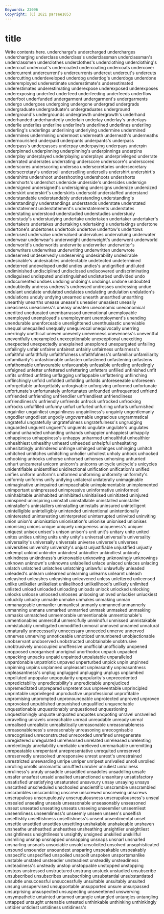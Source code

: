 ```yaml
---
Keywords: 23096
Copyright: (C) 2021 parsee1053
---
```


# title

Write contents here.
 undercharge's undercharged undercharges undercharging underclass underclass's underclassman underclassman's underclassmen
underclothes underclothes's underclothing underclothing's undercoat undercoat's undercoated undercoating undercoats undercover
undercurrent undercurrent's undercurrents undercut undercut's undercuts undercutting underdeveloped underdog underdog's
underdogs underdone underemployed underestimate underestimate's underestimated underestimates underestimating underexpose underexposed
underexposes underexposing underfed underfeed underfeeding underfeeds underflow underfoot underfunded undergarment
undergarment's undergarments undergo undergoes undergoing undergone undergrad undergrads undergraduate undergraduate's
undergraduates underground underground's undergrounds undergrowth undergrowth's underhand underhanded underhandedly underlain
underlay underlay's underlays underlie underlies underline underline's underlined underlines underling
underling's underlings underlining underlying undermine undermined undermines undermining undermost underneath
underneath's underneaths undernourished underpaid underpants underpants's underpass underpass's underpasses underpay
underpaying underpays underpin underpinned underpinning underpinning's underpinnings underpins underplay underplayed
underplaying underplays underprivileged underrate underrated underrates underrating underscore underscore's underscored
underscores underscoring undersea undersecretaries undersecretary undersecretary's undersell underselling undersells undershirt
undershirt's undershirts undershoot undershooting undershoots undershorts undershorts's undershot underside underside's
undersides undersign undersigned undersigned's undersigning undersigns undersize undersized underskirt underskirt's
underskirts undersold understaffed understand understandable understandably understanding understanding's understandingly understandings
understands understate understated understatement understatement's understatements understates understating understood understudied
understudies understudy understudy's understudying undertake undertaken undertaker undertaker's undertakers undertakes
undertaking undertaking's undertakings undertone undertone's undertones undertook undertow undertow's undertows
underused undervalue undervalued undervalues undervaluing underwater underwear underwear's underweight underweight's
underwent underworld underworld's underworlds underwrite underwriter underwriter's underwriters underwrites underwriting
underwritten underwrote undeserved undeservedly undeserving undesirability undesirable undesirable's undesirables undetectable
undetected undetermined undeterred undeveloped undid undies undies's undignified undiluted undiminished
undisciplined undisclosed undiscovered undiscriminating undisguised undisputed undistinguished undisturbed undivided undo
undocumented undoes undoing undoing's undoings undone undoubted undoubtedly undress undress's
undressed undresses undressing undue undulant undulate undulated undulates undulating undulation
undulation's undulations unduly undying unearned unearth unearthed unearthing unearthly unearths
unease unease's uneasier uneasiest uneasily uneasiness uneasiness's uneasy uneaten uneconomic
uneconomical unedited uneducated unembarrassed unemotional unemployable unemployed unemployed's unemployment unemployment's
unending unendurable unenforceable unenlightened unenthusiastic unenviable unequal unequalled unequally unequivocal
unequivocally unerring unerringly unethical uneven unevenly unevenness unevenness's uneventful uneventfully
unexampled unexceptionable unexceptional unexciting unexpected unexpectedly unexplained unexplored unexpurgated unfailing
unfailingly unfair unfairer unfairest unfairly unfairness unfairness's unfaithful unfaithfully unfaithfulness
unfaithfulness's unfamiliar unfamiliarity unfamiliarity's unfashionable unfasten unfastened unfastening unfastens unfathomable
unfavourable unfavourably unfeasible unfeeling unfeelingly unfeigned unfetter unfettered unfettering unfetters
unfilled unfinished unfit unfits unfitted unfitting unflagging unflappable unflattering unflinching
unflinchingly unfold unfolded unfolding unfolds unforeseeable unforeseen unforgettable unforgettably unforgivable
unforgiving unformed unfortunate unfortunate's unfortunately unfortunates unfounded unfrequented unfriend unfriended
unfriending unfriendlier unfriendliest unfriendliness unfriendliness's unfriendly unfriends unfrock unfrocked unfrocking
unfrocks unfulfilled unfunny unfurl unfurled unfurling unfurls unfurnished ungainlier ungainliest
ungainliness ungainliness's ungainly ungentlemanly ungodlier ungodliest ungodly ungovernable ungracious ungrammatical
ungrateful ungratefully ungratefulness ungratefulness's ungrudging unguarded unguent unguent's unguents ungulate
ungulate's ungulates unhand unhanded unhanding unhands unhappier unhappiest unhappily unhappiness
unhappiness's unhappy unharmed unhealthful unhealthier unhealthiest unhealthy unheard unheeded unhelpful
unhesitating unhesitatingly unhindered unhinge unhinged unhinges unhinging unhitch unhitched unhitches
unhitching unholier unholiest unholy unhook unhooked unhooking unhooks unhorse unhorsed
unhorses unhorsing unhurried unhurt unicameral unicorn unicorn's unicorns unicycle unicycle's
unicycles unidentifiable unidentified unidirectional unification unification's unified unifies uniform uniform's
uniformed uniforming uniformity uniformity's uniformly uniforms unify unifying unilateral unilaterally
unimaginable unimaginative unimpaired unimpeachable unimplementable unimplemented unimportant unimpressed unimpressive uninformative
uninformed uninhabitable uninhabited uninhibited uninitialised uninitiated uninjured uninspired uninspiring uninstall
uninstallable uninstalled uninstaller uninstaller's uninstallers uninstalling uninstalls uninsured unintelligent unintelligible
unintelligibly unintended unintentional unintentionally uninterested uninteresting uninterpreted uninterrupted uninvited uninviting
union union's unionisation unionisation's unionise unionised unionises unionising unions unique
uniquely uniqueness uniqueness's uniquer uniquest unisex unisex's unison unison's unit
unit's unitary unite united unites unities uniting units unity unity's
universal universal's universality universality's universally universals universe universe's universes universities
university university's unjust unjustifiable unjustified unjustly unkempt unkind unkinder unkindest
unkindlier unkindliest unkindly unkindness unkindness's unknowable unknowing unknowingly unknowings unknown
unknown's unknowns unlabelled unlace unlaced unlaces unlacing unlatch unlatched unlatches
unlatching unlawful unlawfully unleaded unleaded's unlearn unlearned unlearning unlearns unlearnt
unleash unleashed unleashes unleashing unleavened unless unlettered unlicensed unlike unlikelier
unlikeliest unlikelihood unlikelihood's unlikely unlimited unlisted unload unloaded unloading unloads
unlock unlocked unlocking unlocks unloose unloosed unlooses unloosing unloved unluckier
unluckiest unluckily unlucky unmade unmake unmakes unmaking unman unmanageable unmanlier
unmanliest unmanly unmanned unmannerly unmanning unmans unmarked unmarried unmask unmasked
unmasking unmasks unmatched unmemorable unmentionable unmentionable's unmentionables unmerciful unmercifully unmindful
unmissed unmistakable unmistakably unmitigated unmodified unmoral unmoved unnamed unnatural unnaturally
unnecessarily unnecessary unneeded unnerve unnerved unnerves unnerving unnoticeable unnoticed unnumbered
unobjectionable unobservant unobserved unobstructed unobtainable unobtrusive unobtrusively unoccupied unoffensive unofficial
unofficially unopened unopposed unorganised unoriginal unorthodox unpack unpacked unpacking unpacks
unpaid unpainted unpalatable unparalleled unpardonable unpatriotic unpaved unperturbed unpick unpin
unpinned unpinning unpins unplanned unpleasant unpleasantly unpleasantness unpleasantness's unplug unplugged
unplugging unplugs unplumbed unpolluted unpopular unpopularity unpopularity's unprecedented unpredictability unpredictability's
unpredictable unprejudiced unpremeditated unprepared unpretentious unpreventable unprincipled unprintable unprivileged unproductive
unprofessional unprofitable unpromising unprompted unpronounceable unprotected unproved unproven unprovoked unpublished
unpunished unqualified unquenchable unquestionable unquestionably unquestioned unquestioning unquestioningly unquote unquoted
unquotes unquoting unravel unravelled unravelling unravels unreachable unread unreadable unready
unreal unrealised unrealistic unrealistically unreasonable unreasonableness unreasonableness's unreasonably unreasoning unrecognisable
unrecognised unreconstructed unrecorded unrefined unregenerate unregistered unregulated unrehearsed unrelated unreleased
unrelenting unrelentingly unreliability unreliable unrelieved unremarkable unremitting unrepeatable unrepentant unrepresentative
unrequited unreserved unreservedly unresolved unresponsive unrest unrest's unrestrained unrestricted unrewarding
unripe unriper unripest unrivalled unroll unrolled unrolling unrolls unromantic unruffled
unrulier unruliest unruliness unruliness's unruly unsaddle unsaddled unsaddles unsaddling unsafe
unsafer unsafest unsaid unsalted unsanctioned unsanitary unsatisfactory unsatisfied unsatisfying unsaturated
unsavoury unsay unsaying unsays unscathed unscheduled unschooled unscientific unscramble unscrambled
unscrambles unscrambling unscrew unscrewed unscrewing unscrews unscrupulous unscrupulously unscrupulousness unscrupulousness's
unseal unsealed unsealing unseals unseasonable unseasonably unseasoned unseat unseated unseating
unseats unseeing unseemlier unseemliest unseemliness unseemliness's unseemly unseen unseen's unselfish
unselfishly unselfishness unselfishness's unsent unsentimental unset unsettle unsettled unsettles unsettling
unshakable unshakeable unshaven unsheathe unsheathed unsheathes unsheathing unsightlier unsightliest unsightliness
unsightliness's unsightly unsigned unskilled unskillful unsmiling unsnap unsnapped unsnapping unsnaps
unsnarl unsnarled unsnarling unsnarls unsociable unsold unsolicited unsolved unsophisticated unsound
unsounder unsoundest unsparing unspeakable unspeakably unspecific unspecified unspoiled unspoilt unspoken
unsportsmanlike unstable unstated unsteadier unsteadiest unsteadily unsteadiness unsteadiness's unsteady unstop
unstoppable unstopped unstopping unstops unstressed unstructured unstrung unstuck unstudied unsubscribe
unsubscribed unsubscribes unsubscribing unsubstantial unsubstantiated unsubtle unsuccessful unsuccessfully unsuitable unsuitably
unsuited unsung unsupervised unsupportable unsupported unsure unsurpassed unsurprising unsuspected unsuspecting
unsweetened unswerving unsympathetic untainted untamed untangle untangled untangles untangling untapped
untaught untenable untested unthinkable unthinking unthinkingly untidier untidiest untidiness untidiness's
